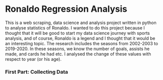# Ronaldo Regression Analysis 
 This is a web scraping, data science and analysis project written in python to analyse statistics of Ronaldo. I wanted to do this project because I thought that it will be good to start my data science journey with sports analysis, and of course, Ronaldo is a legend and I thought that it would be an interesting topic.
 The research includes the seasons from 2002-2003 to 2019-2020. In these seasons, we know the number of goals, assists he made, and cards he had etc. I analysed the change of these values with respect to year (or his age).

### First Part: Collecting Data
